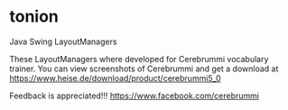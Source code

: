 # tonion
Java Swing LayoutManagers

These LayoutManagers where developed for Cerebrummi vocabulary trainer.
You can view screenshots of Cerebrummi and get a download at
https://www.heise.de/download/product/cerebrummi5_0

Feedback is appreciated!!!
https://www.facebook.com/cerebrummi


